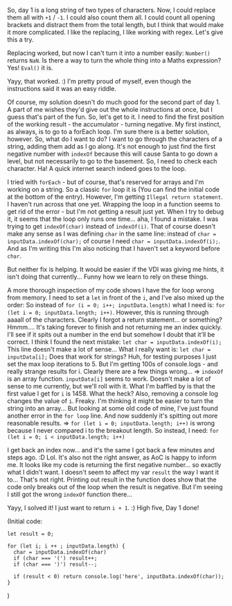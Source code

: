 So, day 1 is a long string of two types of characters.
Now, I could replace them all with `+1` / `-1`.
I could also count them all.
I could count all opening brackets and distract them from the total length,
but I think that would make it more complicated.
I like the replacing, I like working with regex. Let's give this a try.

Replacing worked, but now I can't turn it into a number easily:
`Number()` returns `NaN`.
Is there a way to turn the whole thing into a Maths expression?
Yes! `Eval()` it is.

Yayy, that worked. :)
I'm pretty proud of myself, even though the instructions said it was an easy riddle.

Of course, my solution doesn't do much good for the second part of day 1.
A part of me wishes they'd give out the whole instructions at once, but I guess that's
part of the fun.
So, let's get to it. I need to find the first position of the working result - the accumulator - 
turning negative.
My first instinct, as always, is to go to a forEach loop. I'm sure there is a better solution,
however.
So, what do I want to do? I want to go through the characters of a string, adding them add
as I go along. It's not enough to just find the first negative number with `indexOf`
because this will cause Santa to go down a level, but not necessarily to go to the basement.
So, I need to check each character. Ha! A quick internet search indeed goes to the loop.

I tried with `forEach` - but of course, that's reserved for arrays and I'm working on a string.
So a classic `for` loop it is (You can find the initial code at the bottom of the entry). However, I'm getting `Illegal return statement`.
I haven't run across that one yet.
Wrapping the loop in a function seems to get rid of the error - but I'm not getting a result just yet.
When I try to debug it, it seems that the loop only runs one time... aha, I found a mistake.
I was trying to get `indexOf(char)` instead of `indexOf(i)`. That of course doesn't make
any sense as I was defining `char` in the same line:
instead of `char = inputData.indexOf(char);` of course I need `char = inputData.indexOf(i);`.
And as I'm writing this I'm also noticing that I haven't set a keyword before `char`.

But neither fix is helping. It would be easier if the VDI was giving me hints, it isn't
doing that currently... Funny how we learn to rely on these things.

A more thorough inspection of my code shows I have the for loop wrong from memory.
I need to set a `let` in front of the `i`, and I've also mixed up the order:
So instead of `for (i = 0; i++; inputData.length)` what I need is:
`for (let i = 0; inputData.length; i++)`.
However, this is running through aaaall of the characters. Clearly I forgot a return
statement... or something? Hmmm.... It's taking forever to finish and not returning me an
index quickly. I'll see if it spits out a number in the end but somehow I doubt that 
it'll be correct.
I think I found the next mistake: `let char = inputData.indexOf(i);` This line doesn't
make a lot of sense... What I really want is: `let char = inputData[i];` Does that work for strings?
Huh, for testing purposes I just set the max loop iterations to 5. But I'm getting 100s of
console.logs - and really strange results for i. Clearly there are a few things wrong...
=> `indexOf` is an array function. `inputData[i]` seems to work. Doesn't make a lot of sense
to me currently, but we'll roll with it.
What I'm baffled by is that the first value I get for `i` is 1458. What the heck?
Also, removing a console log changes the value of `i`. Freaky.
I'm thinking it might be easier to turn the string into an array...
But looking at some old code of mine, I've just found another error in the `for loop` line.
And now suddenly it's spitting out more reasonable results.
=> `for (let i = 0; inputData.length; i++)` is wrong because I never compared i to the breakout length. So instead, I need: `for (let i = 0; i < inputData.length; i++)`

I get back an index now... and it's the same I got back a few minutes and steps ago. :D Lol.
It's also not the right answer, as AoC is happy to inform me.
It looks like my code is returning the first negative number... so exactly what I didn't want.
I doesn't seem to affect my var `result` the way I want it to...
That's not right. Printing out result in the function does show that the code only breaks out
of the loop when the result is negative. But I'm seeing I still got the wrong `indexOf` function there...

Yayy, I solved it! I just want to return `i + 1`. :) High five, Day 1 done!



(Initial code:
```
let result = 0;

for (let i; i ++ ; inputData.length) {
  char = inputData.indexOf(char)
  if (char === '(') result++;
  if (char === ')') result--;

  if (result < 0) return console.log('here', inputData.indexOf(char)); 
}
```
)